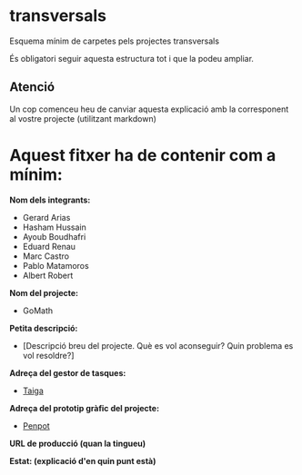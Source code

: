 # transversals
Esquema mínim de carpetes pels projectes transversals

És obligatori seguir aquesta estructura tot i que la podeu ampliar.

## Atenció
Un cop comenceu heu de canviar aquesta explicació amb la corresponent al vostre projecte (utilitzant markdown)

# Aquest fitxer ha de contenir com a mínim:
 **Nom dels integrants:**
- Gerard Arias
- Hasham Hussain
- Ayoub Boudhafri
- Eduard Renau
- Marc Castro
- Pablo Matamoros
- Albert Robert

**Nom del projecte:**
- GoMath

**Petita descripció:**
- [Descripció breu del projecte. Què es vol aconseguir? Quin problema es vol resoldre?]

**Adreça del gestor de tasques:**
- [Taiga]([https://tree.taiga.io/project/a23hashusraf-grupohybrido_tr2/timeline](https://tree.taiga.io/project/a23hashusraf-grupohybrido_tr2/timeline))

**Adreça del prototip gràfic del projecte:**
- [Penpot]([https://design.penpot.app/#/view/a0a8e792-b2d2-818e-8005-5cd1e24c61ba?page-id=a0a8e792-b2d2-818e-8005-5cd1e24c61bb&section=interactions&index=0&share-id=a0a8e792-b2d2-818e-8005-5d13afee4a77](https://design.penpot.app/#/view/a0a8e792-b2d2-818e-8005-5cd1e24c61ba?page-id=a0a8e792-b2d2-818e-8005-5cd1e24c61bb&section=interactions&index=0&share-id=a0a8e792-b2d2-818e-8005-5d13afee4a77))
  
 **URL de producció (quan la tingueu)**
   
**Estat: (explicació d'en quin punt està)**
